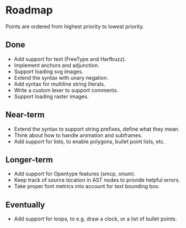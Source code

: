 # Roadmap

Points are ordered from highest priority to lowest priority.

## Done

* Add support for text (FreeType and Harfbuzz).
* Implement anchors and adjunction.
* Support loading svg images.
* Extend the syntax with unary negation.
* Add syntax for multiline string literals.
* Write a custom lexer to support comments.
* Support loading raster images.

## Near-term

* Extend the syntax to support string prefixes, define what they mean.
* Think about how to handle animation and subframes.
* Add support for lists, to enable polygons, bullet point lists, etc.

## Longer-term

* Add support for Opentype features (smcp, onum).
* Keep track of source location in AST nodes to provide helpful errors.
* Take proper font metrics into account for text bounding box.

## Eventually

* Add support for loops, to e.g. draw a clock, or a list of bullet points.
